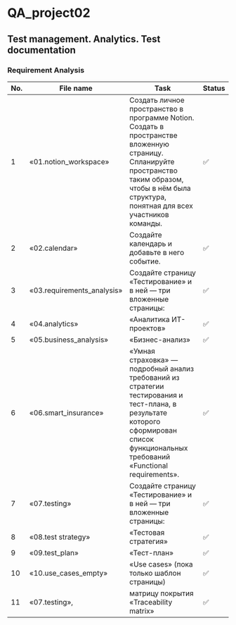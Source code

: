 # QA_project02
Test management. Analytics. Test documentation
 ---
 <h3 id="requirement-analysis" >Requirement Analysis</h3>
 
 | No. | File name              | Task                                                                         | Status |
 | --- | -----------------------| ---------------------------------------------------------------------------- | ------ |
 | 1   | «01.notion_workspace»  |Создать личное пространство в программе Notion. Создать в пространстве вложенную страницу. Спланируйте пространство таким образом, чтобы в нём была структура, понятная для всех участников команды. | ✅     |
 | 2   | «02.calendar»          | Создайте календарь и добавьте в него событие.   | ✅  |
 | 3   | «03.requirements_analysis»| Создайте страницу «Тестирование» и в ней — три вложенные страницы: | ✅  |
 | 4   | «04.analytics»| «Аналитика ИТ-проектов»| ✅  |
 | 5   | «05.business_analysis» | «Бизнес-анализ»| ✅  |
 | 6   | «06.smart_insurance» | «Умная страховка» — подробный анализ требований из стратегии тестирования и тест-плана, в результате которого сформирован список функциональных требований «Functional requirements». | ✅     |
 | 7   | «07.testing»  | Создайте страницу «Тестирование» и в ней — три вложенные страницы: | ✅  |
 | 8   | «08.test strategy» | «Тестовая стратегия» | ✅  |
 | 9   | «09.test_plan» | «Тест-план» | ✅  |
 | 10  | «10.use_cases_empty» | «Use cases» (пока только шаблон страницы)| ✅  |
 | 11  | «07.testing»,  |матрицу покрытия «Traceability matrix» | ✅  |
